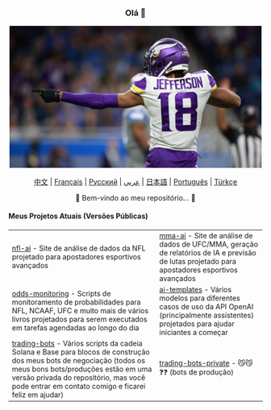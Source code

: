 
<div align="center">
    <h3>Olá 🤝</h3>
<!--     <img src="https://static.vecteezy.com/system/resources/thumbnails/017/047/854/small_2x/cute-cat-illustration-cat-kawaii-chibi-drawing-style-cat-cartoon-vector.jpg" width="200"/> -->
<!--     <img src="images/justin-jefferson.png" alt="Justin Jefferson" width="900"/> -->
    <img src="images/justin-jefferson-2.jpg" alt="Justin Jefferson" width="500"/>
</div>

<p align="center">
    <a href="https://github.com/bestisblessed/bestisblessed/blob/main/README_CN.md">中文</a> |
    <a href="https://github.com/bestisblessed/bestisblessed/blob/main/README_FR.md">Français</a> |
    <a href="https://github.com/bestisblessed/bestisblessed/blob/main/README_RU.md">Русский</a> |
    <a href="https://github.com/bestisblessed/bestisblessed/blob/main/README_AR.md">عربي</a> |
    <a href="https://github.com/bestisblessed/bestisblessed/blob/main/README_JP.md">日本語</a> |
    <a href="https://github.com/bestisblessed/bestisblessed/blob/main/README_PTBR.md">Português</a> |
    <a href="https://github.com/bestisblessed/bestisblessed/blob/main/README_TR.md">Türkçe</a>
</p>
<p align="center">🚀 Bem-vindo ao meu repositório... 🚀</p>

<h4 align="left">Meus Projetos Atuais (Versões Públicas)</h4>
    <table align="center">
        <tr>
            <td><a href="https://nfl-ai.streamlit.app/">nfl-ai</a> - Site de análise de dados da NFL projetado para apostadores esportivos avançados</td>
            <td><a href="https://mma-ai.streamlit.app/">mma-ai</a> - Site de análise de dados de UFC/MMA, geração de relatórios de IA e previsão de lutas projetado para apostadores esportivos avançados</td>
        </tr>
        <tr>
            <td><a href="https://github.com/bestisblessed/odds-monitoring">odds-monitoring</a> - Scripts de monitoramento de probabilidades para NFL, NCAAF, UFC e muito mais de vários livros projetados para serem executados em tarefas agendadas ao longo do dia</td>
            <td><a href="https://github.com/bestisblessed/ai-templates">ai-templates</a> - Vários modelos para diferentes casos de uso da API OpenAI (principalmente assistentes) projetados para ajudar iniciantes a começar</td>
        </tr>
        <tr>
            <td><a href="https://github.com/bestisblessed/trading-bots">trading-bots</a> - Vários scripts da cadeia Solana e Base para blocos de construção dos meus bots de negociação (todos os meus bons bots/produções estão em uma versão privada do repositório, mas você pode entrar em contato comigo e ficarei feliz em ajudar)</td>
            <td><a href="https://github.com/bestisblessed/trading-bots-private">trading-bots-private</a> - 😼😼❓❓ (bots de produção)</td>
        </tr>
    </table>
</div>
